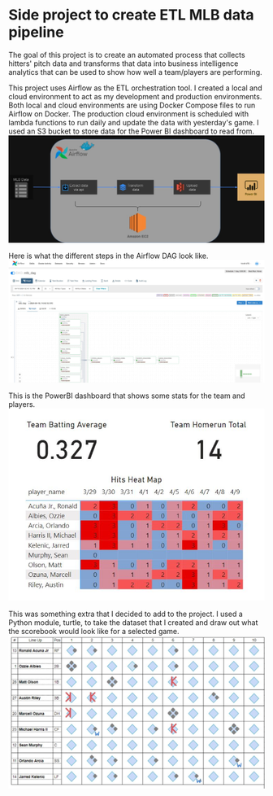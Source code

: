 # Side project to create ETL MLB data pipeline

The goal of this project is to create an automated process that collects hitters' pitch data and transforms that data into business intelligence analytics that can be used to show how well a team/players are performing.

This project uses Airflow as the ETL orchestration tool. I created a local and cloud environment to act as my development and production environments. Both local and cloud environments are using Docker Compose files to run Airflow on Docker. The production cloud environment is scheduled with lambda functions to run daily and update the data with yesterday's game. I used an S3 bucket to store data for the Power BI dashboard to read from. 
![alt text](docs/MLBDataProjectDiagram.jpg)

Here is what the different steps in the Airflow DAG look like.
![alt text](docs/DAG.JPG)

This is the PowerBI dashboard that shows some stats for the team and players.
![alt text](docs/Dashboard.JPG)

This was something extra that I decided to add to the project. I used a Python module, turtle, to take the dataset that I created and draw out what the scorebook would look like for a selected game. 
![alt text](docs/Scorebook.JPG)